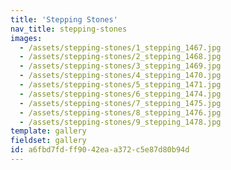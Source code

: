 ```yaml
---
title: 'Stepping Stones'
nav_title: stepping-stones
images:
  - /assets/stepping-stones/1_stepping_1467.jpg
  - /assets/stepping-stones/2_stepping_1468.jpg
  - /assets/stepping-stones/3_stepping_1469.jpg
  - /assets/stepping-stones/4_stepping_1470.jpg
  - /assets/stepping-stones/5_stepping_1471.jpg
  - /assets/stepping-stones/6_stepping_1474.jpg
  - /assets/stepping-stones/7_stepping_1475.jpg
  - /assets/stepping-stones/8_stepping_1476.jpg
  - /assets/stepping-stones/9_stepping_1478.jpg
template: gallery
fieldset: gallery
id: a6fbd7fd-ff90-42ea-a372-c5e87d80b94d
---
```

